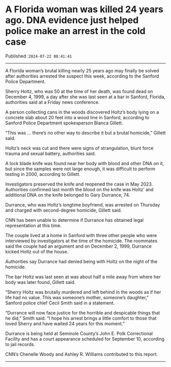 # A Florida woman was killed 24 years ago. DNA evidence just helped police make an arrest in the cold case

Published :`2024-07-22 08:41:41`

---

A Florida woman’s brutal killing nearly 25 years ago may finally be solved after authorities arrested the suspect this week, according to the Sanford Police Department.

Sherry Holtz, who was 50 at the time of her death, was found dead on December 4, 1999, a day after she was last seen at a bar in Sanford, Florida, authorities said at a Friday news conference.

A person collecting cans in the woods discovered Holtz’s body lying on a concrete slab about 20 feet into a wood line in Sanford, according to Sanford Police Department spokesperson Bianca Gillett.

“This was … there’s no other way to describe it but a brutal homicide,” Gillett said.

Holtz’s neck was cut and there were signs of strangulation, blunt force trauma and sexual battery, authorities said.

A lock blade knife was found near her body with blood and other DNA on it, but since the samples were not large enough, it was difficult to perform testing in 2000, according to Gillett.

Investigators preserved the knife and reopened the case in May 2023. Authorities confirmed last month the blood on the knife was Holtz’ and additional DNA on the knife belonged to Gary Durrance, 74.

Durrance, who was Holtz’s longtime boyfriend, was arrested on Thursday and charged with second-degree homicide, Gillett said.

CNN has been unable to determine if Durrance has obtained legal representation at this time.

The couple lived at a home in Sanford with three other people who were interviewed by investigators at the time of the homicide. The roommates said the couple had an argument and on December 2, 1999, Durrance kicked Holtz out of the house.

Authorities say Durrance had denied being with Holtz on the night of the homicide.

The bar Holtz was last seen at was about half a mile away from where her body was later found, Gillett said.

“Sherry Holtz was brutally murdered and left behind in the woods as if her life had no value. This was someone’s mother, someone’s daughter,” Sanford police chief Cecil Smith said in a statement.

“Durrance will now face justice for the horrible and despicable things that he did,” Smith said. “I hope his arrest brings a little comfort to those that loved Sherry and have waited 24 years for this moment.”

Durrance is being held at Seminole County’s John E. Polk Correctional Facility and has a court appearance scheduled for September 10, according to jail records.

CNN’s Chenelle Woody and Ashley R. Williams contributed to this report.

---

